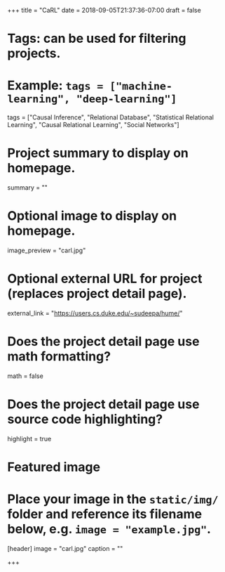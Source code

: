 +++
title = "CaRL"
date = 2018-09-05T21:37:36-07:00
draft = false

# Tags: can be used for filtering projects.
# Example: `tags = ["machine-learning", "deep-learning"]`
tags = ["Causal Inference", "Relational Database", "Statistical Relational Learning", "Causal Relational Learning", "Social Networks"]

# Project summary to display on homepage.
summary = ""

# Optional image to display on homepage.
image_preview = "carl.jpg"

# Optional external URL for project (replaces project detail page).
external_link = "https://users.cs.duke.edu/~sudeepa/hume/"

# Does the project detail page use math formatting?
math = false

# Does the project detail page use source code highlighting?
highlight = true

# Featured image
# Place your image in the `static/img/` folder and reference its filename below, e.g. `image = "example.jpg"`.
[header]
image = "carl.jpg"
caption = ""

+++
